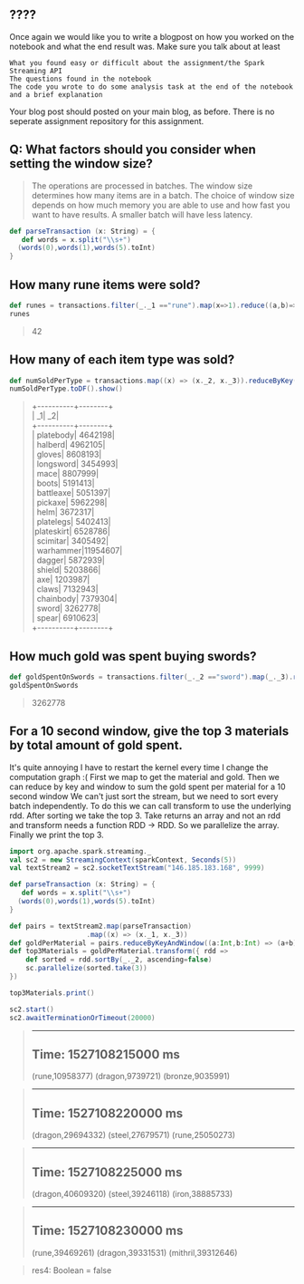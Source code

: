 ## ????

Once again we would like you to write a blogpost on how you worked on the notebook and what the end result was. Make sure you talk about at least

    What you found easy or difficult about the assignment/the Spark Streaming API
    The questions found in the notebook
    The code you wrote to do some analysis task at the end of the notebook and a brief explanation

Your blog post should posted on your main blog, as before. There is no seperate assignment repository for this assignment.


## Q: What factors should you consider when setting the window size?

> The operations are processed in batches. The window size determines how many items are in a batch. The choice of window size depends on how much memory you are able to use and how fast you want to have results. A smaller batch will have less latency.


```scala
def parseTransaction (x: String) = {
   def words = x.split("\\s+")
  (words(0),words(1),words(5).toInt)
}
```


## How many rune items were sold?

```scala
def runes = transactions.filter(_._1 =="rune").map(x=>1).reduce((a,b)=> a+b)
runes
```

> 42


## How many of each item type was sold?
    
```scala
def numSoldPerType = transactions.map((x) => (x._2, x._3)).reduceByKey((a,b) => (a+b)).cache()
numSoldPerType.toDF().show()
```
> +----------+--------+ <br />
> |        _1|      _2| <br />
> +----------+--------+ <br />
> | platebody| 4642198| <br />
> |   halberd| 4962105| <br />
> |    gloves| 8608193| <br />
> | longsword| 3454993| <br />
> |      mace| 8807999| <br />
> |     boots| 5191413| <br />
> | battleaxe| 5051397| <br />
> |   pickaxe| 5962298| <br />
> |      helm| 3672317| <br />
> | platelegs| 5402413| <br />
> |plateskirt| 6528786| <br />
> |  scimitar| 3405492| <br />
> | warhammer|11954607| <br />
> |    dagger| 5872939| <br />
> |    shield| 5203866| <br />
> |       axe| 1203987| <br />
> |     claws| 7132943| <br />
> | chainbody| 7379304| <br />
> |     sword| 3262778| <br />
> |     spear| 6910623| <br />
> +----------+--------+ <br />


## How much gold was spent buying swords?
    
```scala
def goldSpentOnSwords = transactions.filter(_._2 =="sword").map(_._3).reduce((a,b)=>(a+b))
goldSpentOnSwords
```
> 3262778


## For a 10 second window, give the top 3 materials by total amount of gold spent.

It's quite annoying I have to restart the kernel every time I change the computation graph :(
First we map to get the material and gold. Then we can reduce by key and window to sum the gold spent per material for a 10 second window
We can't just sort the stream, but we need to sort every batch independently. To do this we can call transform to use the underlying rdd. After sorting we take the top 3. Take returns an array and not an rdd and transform needs a function RDD -> RDD. So we parallelize the array. Finally we print the top 3.


```scala
import org.apache.spark.streaming._
val sc2 = new StreamingContext(sparkContext, Seconds(5))
val textStream2 = sc2.socketTextStream("146.185.183.168", 9999)
```

```scala
def parseTransaction (x: String) = {
   def words = x.split("\\s+")
  (words(0),words(1),words(5).toInt)
}

def pairs = textStream2.map(parseTransaction)
                   .map((x) => (x._1, x._3))
def goldPerMaterial = pairs.reduceByKeyAndWindow((a:Int,b:Int) => (a+b), Seconds(10), Seconds(5))
def top3Materials = goldPerMaterial.transform({ rdd =>  
    def sorted = rdd.sortBy(_._2, ascending=false)
    sc.parallelize(sorted.take(3))
})

top3Materials.print()
```

```scala
sc2.start()
sc2.awaitTerminationOrTimeout(20000)
```

>   -------------------------------------------
>   Time: 1527108215000 ms
>   -------------------------------------------
>   (rune,10958377)
>   (dragon,9739721)
>   (bronze,9035991)
 
>   -------------------------------------------
>   Time: 1527108220000 ms
>   -------------------------------------------
>   (dragon,29694332)
>   (steel,27679571)
>   (rune,25050273)
 
>   -------------------------------------------
>   Time: 1527108225000 ms
>   -------------------------------------------
>   (dragon,40609320)
>   (steel,39246118)
>   (iron,38885733)
 
>   -------------------------------------------
>   Time: 1527108230000 ms
>   -------------------------------------------
>   (rune,39469261)
>   (dragon,39331531)
>   (mithril,39312646)
 
>   res4: Boolean = false
